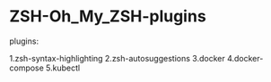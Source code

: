 # ZSH-Oh_My_ZSH-plugins
plugins:

1.zsh-syntax-highlighting
2.zsh-autosuggestions
3.docker
4.docker-compose
5.kubectl
